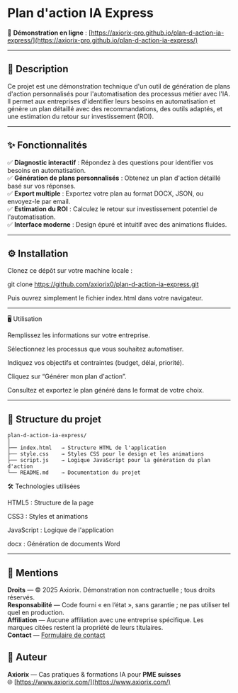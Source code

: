 # Plan d'action IA Express

🚀 **Démonstration en ligne** : [https://axiorix-pro.github.io/plan-d-action-ia-express/](https://axiorix-pro.github.io/plan-d-action-ia-express/)

---

## 📌 Description

Ce projet est une démonstration technique d'un outil de génération de plans d'action personnalisés pour l'automatisation des processus métier avec l'IA.  
Il permet aux entreprises d'identifier leurs besoins en automatisation et génère un plan détaillé avec des recommandations, des outils adaptés, et une estimation du retour sur investissement (ROI).

---

## ✨ Fonctionnalités

✅ **Diagnostic interactif** : Répondez à des questions pour identifier vos besoins en automatisation.  
✅ **Génération de plans personnalisés** : Obtenez un plan d'action détaillé basé sur vos réponses.  
✅ **Export multiple** : Exportez votre plan au format DOCX, JSON, ou envoyez-le par email.  
✅ **Estimation du ROI** : Calculez le retour sur investissement potentiel de l'automatisation.  
✅ **Interface moderne** : Design épuré et intuitif avec des animations fluides.  

---

## ⚙️ Installation

Clonez ce dépôt sur votre machine locale :

git clone https://github.com/axiorix0/plan-d-action-ia-express.git

Puis ouvrez simplement le fichier index.html dans votre navigateur.

---

🖥️ Utilisation

Remplissez les informations sur votre entreprise.

Sélectionnez les processus que vous souhaitez automatiser.

Indiquez vos objectifs et contraintes (budget, délai, priorité).

Cliquez sur “Générer mon plan d'action”.

Consultez et exportez le plan généré dans le format de votre choix.

---
## 📂 Structure du projet

```plaintext
plan-d-action-ia-express/
│
├── index.html   → Structure HTML de l'application
├── style.css    → Styles CSS pour le design et les animations
├── script.js    → Logique JavaScript pour la génération du plan d'action
└── README.md    → Documentation du projet
```
🛠️ Technologies utilisées

HTML5 : Structure de la page

CSS3 : Styles et animations

JavaScript : Logique de l'application

docx : Génération de documents Word

---

## 🧾 Mentions

**Droits** — © 2025 Axiorix. Démonstration non contractuelle ; tous droits réservés.  
**Responsabilité** — Code fourni « en l’état », sans garantie ; ne pas utiliser tel quel en production.  
**Affiliation** — Aucune affiliation avec une entreprise spécifique. Les marques citées restent la propriété de leurs titulaires.  
**Contact** — [Formulaire de contact](https://www.axiorix.com/#contact)

## 🤝 Auteur

**Axiorix** — Cas pratiques & formations IA pour **PME suisses**  
🌐 [https://www.axiorix.com/](https://www.axiorix.com/)

